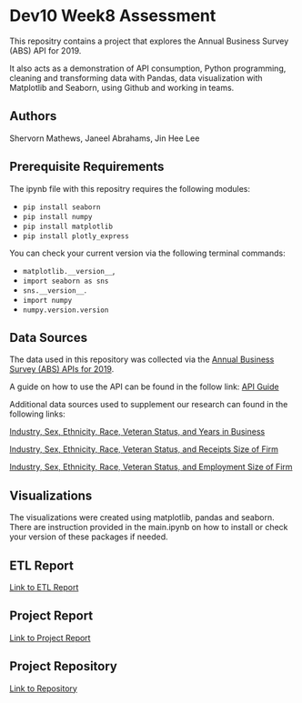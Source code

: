 # Dev10 Week8 Assessment

This repositry contains a project that explores the Annual Business Survey (ABS) API for 2019. 

It also acts as a demonstration of API consumption, Python programming, cleaning and transforming data with Pandas, data visualization with Matplotlib and Seaborn, using Github and working in teams.

## Authors

Shervorn Mathews, Janeel Abrahams, Jin Hee Lee

## Prerequisite Requirements

The ipynb file with this repositry requires the following modules:
- `pip install seaborn` 
- `pip install numpy`
- `pip install matplotlib`
- `pip install plotly_express`

You can check your current version via the following terminal commands: 
- `matplotlib.__version__`,
- `import seaborn as sns`
- `sns.__version__`.
- `import numpy`
- `numpy.version.version`

## Data Sources

The data used in this repository was collected via the [Annual Business Survey (ABS) APIs for 2019](https://www.census.gov/data/developers/data-sets/abs.2019.html).

A guide on how to use the API can be found in the follow link: [API Guide](https://www.census.gov/data/developers/guidance/api-user-guide.Help_&_Contact_Us.html)

Additional data sources used to supplement our research can found in the following links:

[Industry, Sex, Ethnicity, Race, Veteran Status, and Years in Business](https://data.census.gov/table?tid=ABSCS2018.AB1800CSA02&hidePreview=true)

[Industry, Sex, Ethnicity, Race, Veteran Status, and Receipts Size of Firm](https://data.census.gov/table?tid=ABSCS2018.AB1800CSA03&hidePreview=true)

[Industry, Sex, Ethnicity, Race, Veteran Status, and Employment Size of Firm](https://data.census.gov/table?tid=ABSCS2018.AB1800CSA04&hidePreview=true)

## Visualizations

The visualizations were created using matplotlib, pandas and seaborn. 
There are instruction provided in the main.ipynb on how to install or check your version of these packages if needed.

## ETL Report

[Link to ETL Report](https://github.com/HardoModo/Dev10_Week8_Assessment/blob/main/PDFs/Assessment%208%20ETL%20Report.pdf)

## Project Report

[Link to Project Report](https://github.com/HardoModo/Dev10_Week8_Assessment/blob/main/PDFs/Assessment%208%20Project%20Report.pdf)

## Project Repository

[Link to Repository](https://github.com/HardoModo/Dev10_Week8_Assessment)
